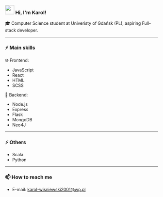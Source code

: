 ### <img src="https://media.giphy.com/media/hvRJCLFzcasrR4ia7z/giphy.gif" width="30px"> Hi, I'm Karol!
🎓 Computer Science student at Univeristy of Gdańsk (PL), aspiring Full-stack developer.

-----------------------------------------------------------------------------------------------------------------------------------------------------------------------

### ⚡ Main skills 


🌐 Frontend:

- JavaScript
- React
- HTML
- SCSS

🔰 Backend:

- Node.js
- Express
- Flask
- MongoDB
- Neo4J

-----------------------------------------------------------------------------------------------------------------------------------------------------------------------
### ⚡ Others

- Scala
- Python

-----------------------------------------------------------------------------------------------------------------------------------------------------------------------
### 📫 How to reach me

- E-mail: karol-wisniewski2001@wp.pl
